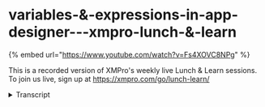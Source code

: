 # variables-&-expressions-in-app-designer---xmpro-lunch-&-learn
{% embed url="https://www.youtube.com/watch?v=Fs4XOVC8NPg" %}



This is a recorded version of XMPro's weekly live Lunch & Learn sessions. To join us live, sign up at https://xmpro.com/go/lunch-learn/
<details>
<summary>Transcript</summary>This is a recorded version of XMPro's weekly live Lunch & Learn sessions. To join us live, sign up at https://xmpro.com/go/lunch-learn/
hi all and welcome to another lunch and

learn

today what we're going to be covering is

variables and expression

with a focus in the the app designer

itself

so what is it so variables are

essentially placeholders

they are

are they used to to maintain static

values but you can update them

through the course of interacting with

the actual app itself

you can use variables in the expression

editor

you can use other variables with them

calculated fields etc

and an expression

you can think of that as an extra column

on a data source

it allows you to to calculate a

different additional fields different

values

that you can actually use when binding

that data source

to

to the actual form itself

so

we're going to cover two main areas of

variable use in the app designer

there are three

we're just going to focus on the two

that are within the app design and the

third one is actually in the data stream

designer uh we'll cover that in a

another luncheon when we tackle some of

the items in the data stream designer so

for today we're just going to focus on

the two areas of variable use

in the app designer itself

we're going to tackle variables within

an app so where are they how do we get

to them how do we view them

etc

and some basic requirements you always

need access to the app designer

to tackle the one the second area it is

an administrative area

um typically it's something you'll set

up and configure once so you might not

have it depending on your access into

the actual site itself

uh skill level for this um there are

some beginner pieces in here but we're

starting to move into more of the

intermediate skill levels um as we start

configuring these as well

there are two external links as well

i've got them on the right and i'll walk

through what those are as we get into

this

so as i mentioned the first thing is

inside the app designer there's there's

two areas of where variables

are used

and you can interact with them

the first is obviously you need

administrative access or the ability to

manage create update the variables

on the left if you click the hamburger

you can expand the menu and see all the

different options you'll see a variables

i've got at the bottom here

if you do not have this option

it means you do not have the right to

maintain or change the variables as we

go into it

if you click the variables it'll

actually open up a different blade which

is listing all the variables that is

currently available for the apps

now this is where you can set up your

your access to the different systems

it's also the area where you can come

and actually make specific changes

to the variables themselves

so let's say you have a specific service

account that you're using to access

systemx

and you update the service account

instead of having to go through all the

apps

and try and find all the apps that users

have created either you know all of them

or you might even not know all of them

you can change it in one place instead

of having to go through all of them

individually

what the icons mean

is i have not actually configured

anything for these variables at the top

so there's a few options in here you can

manage categories

so you can actually create specific

categories all that does is allows you

to easily group them in this particular

view so you can find what you're

actually looking for as you go through

them

when you create variables

there's a few

options here

main one is around the encrypt value

so you give it a name provided a

category and the encrypt value is very

important

as you'll see when i create a connection

to a particular data source and i want

to use the variables

only encrypted variables will be

available in password fields typically

so if you find something is not showing

up in the field where you think it is

just make sure we've got the correct

encryption type

for that as well

so this is typically done

from a an i.t perspective typically done

once

and you don't really need to come in

here and edit it

and make any changes in it

however where do we actually use these

if i go into a particular app

and i'm just going to go into an

existing app that i have here

when you go into the app data and you

actually click the plus

to add

a new

data source to your your app itself

it's going to ask you some questions

so this is for a sql connector as i

click that it'll open up the properties

for me

over here if i open up the the next one

it'll open up we'll use this one's a

little smaller we can see everything

now the first thing you'll notice

is it has a use variables option here

this example we're not making uh use of

the the variable option the downside to

doing this as i've got it in here

means

i need to make a change to every single

app

if my service account details actually

change or the passwords change or the

usernames change

it's much better to make sure you click

the use variables

and we can now go in and we can see all

the different

options that are available

the ones which are not

password fields

will appear in the unencrypted so

typically your username your instances

your client id etc

if we go into the password field this

your list you'll see is a lot shorter

it will only show encrypted fields

so in this field here

it'll only show me and allow me to

select the actual password

field in the username it'll allow me to

select all the different usernames that

we have

and now i can very easily

make sure i select the correct database

and actually go from there

so the first area with regards to

variables is

an area that

is how do i access my data

so how do i get

the data in who controls that where do

you set that up

typically you you do that once um and

you'll go back to it over time to to

make some changes and adjustments to it

and then you use that on the actual app

itself so if i go into a particular page

as an example

and we want to add a new data source

it's going to ask me the same question

if i click the plus it's going to ask me

well where's my connection

if i do not have a connection and i

click plus there again it's going to

walk me through adding that connection

to the actual

app itself and i would suggest use the

variables in that option as well

so that's the one main area to use

variables the second area where you can

use variables is as i've got this

particular screen open

you'll see under page data we have a few

different sections so up to now we

pretty much just focused on the design

sources session or the data sources

section rather

where we can add different data sources

parameters allows me to define some page

parameters if i want to move values

between different pages

and very useful if you've got drawdowns

etc

the variables here this allows me to

create a variable for use in this app

page

now important to note your variables are

specific to the app page

you can't share variables between pages

if you want to do that

you need to make use of the parameters

and actually pass the variable down to

be able to use it on any drill down

pages that you want to use

so variables here are very much linked

to the page that we've actually got

in here

so when you create a new variable you

have a few options

for it

now before i go into those options

i did mention there were two links on

the the slide that i had open

the first link will actually walk you

into using the variables adding

variables and managing the variables

here

if you go to our documentation site so

documentation.xmppro.com

top right there's a search

in the search if you just search for

variables

it'll bring up all the different items

on variables

the how-to guide at the top is the one

that we have open now this is how can i

define a variable that i want to use

across all my apps

so typically your rt will set those up

for you

and then you just use them as you run

through the apps

the second area if we actually scroll

down

the

the search results you'll see variables

and expressions so the second link is

actually variables and expressions that

we've opened up over here

and this will walk you through how do we

add a new how do we edit

how do we configure them etc

but the one point i want to make here is

there's two modes that you can actually

create a variable in

the one mode is what we would say is a

value mode which means you can keep

updating a variable as you work through

the page

the other mode is an expression where

you can actually write an expression

which will hold the value of that

variable

now what do i actually mean by that

you'll see i've got two variables here

if i click the edit and go on to the

first variable you'll see here it is

defined as a value

now what that means is this variable

will store

in the the name selected time

anything that i actually select

so it is a

a placeholder for me to use on this

particular app now i've been provided a

value through any of the other fields

here that have a value option and i'll

show you where we're actually using it

on this page

the second variable if i click its

pencil this one actually opens up an

expression

and

how we change that is you click the

value you go to expression it'll give

you the expression

now what's important here when you are

creating variables make sure your data

types are correct

um any of the

parameters operations functions that

you're trying to do here are specific to

the data type it's not going to allow

you to save this if you're trying to

you know convert text into a date time

or integer and it's not compatible so

always make sure your date time is

correct

this particular expression here is

adding days to the exact same variable

that we've selected at the top

we are then getting the date difference

and we are using a local time so how do

we actually create this

all expressions in the app designer

follow a very similar approach

you have access to your parameters if

you have any defined if you click

variables you can actually see the

variables will be listed here

how you add them to the expression

editor if i just push enter a few times

to given you a few new lines

if you double click the time

it'll actually fill in the values in the

expression editor for you automatically

again you just double click time and

it'll fill that in for you you don't

have to figure out how do i type it out

um what's the correct spelling i need to

use etc just double click anything in

the

editor at the bottom and it'll add it to

the top for you as well

constants

um when we are talking about true false

is mobile um how do we define constants

and use them as well

functions anything that you want to do

from a daytime logical you know maths

business role

etc will be in constant functions and

then you have operators coming down the

bottom and here as well

so the date time you have a lot of

options in here

if we go all the way down to the

add days

if i click on that so single click not a

double click if i double click it'll add

it into the editor at the top

if i single click it

it'll actually bring up the help text

for me on the right

so it'll give me a explanation of what

it's expecting

and it'll also give me a description of

what it is trying to do

so if i go into the logical and i click

the if as an example you'll see there

it'll give you just a breakdown of what

it's expecting

and then a brief description of what

it's looking for

if i double click the if

it'll fall that in for me

i can now click into a particular area

and i can go into the variables and i

can actually use a variable in there as

well

so we're just going to discard those

changes for now

and we'll come back to that

so selected time again this is just

defined as a value which means we're

going to keep updating its value for it

so

what do i mean by that if i just open up

another

tab here and i just go into this actual

app itself so we can see what it is

displaying

so as the app loads you'll see i have

data live data coming through i have

live data coming through but i have a

drop down at the top here

and i have certain fields in this drop

down as well

if i select anything in the drop down

what you'll notice is i am now not

getting my loud data anymore

but i've got a specific snapshot in time

that i'm viewing because i've selected

at the top

if i go and delete that and tab out of

that you'll see it'll bring back my live

view as well

this was done using a combination of

variables and expressions so let's break

this down

if i come back into this particular

app itself the first thing is we've got

the selected time defined

the second thing is on our date selector

at the top if we go to its properties

you will see in its properties here

we've got appearance

we've got behavior where we want to go

into is value

typically when you will drag this on its

value

would be using the static option

if you click that it'll swap to a

dynamic option

and in the drop down you'll be able to

select the variable

so what we're doing here is we're saying

the

whatever i'm selecting as a user in this

drop down

we need to make that information

available into this variable so getting

it's getting stored into that variable

itself so

if i select in this drop down to 12 am

my variable when i say 12 am if i do

that to the 12 20 it'll have the 1220.

so how do we actually see that how do we

know it's doing that

but across the top we're just going to

edit the the particular app so i'm just

going to create

a new

label we've just cloned the first one

we're just going to give it some spacing

on the left

and

instead of it having the the words of

pump data in there

we are going to

set it to variable.time

uh actually select the time that's what

i'm interested in

so now if we go back to the actual app

itself and we refresh this

there's no value currently for that

particular field

if i select something in

you'll see

i now have a

a value that has been selected

for it

if i go down it'll select the next one

and if i keep going down it'll select

the next one as well

because we are dealing with date times

it's going to bring up the raw date time

information for me as well that's why

it's very important to make sure you're

using the correct data sources and

you're not trying to do this as a string

when it should be a data or string when

it should be an integer or a double or a

long so very important there

so again

if i come back and reload this the first

time you'll notice that nothing will be

displayed

until i actually select something in the

field that i've got coming in as soon as

i select something it'll make that value

available into that field which is

across the top there and i can now use

it on any of the other fields on the

form that i want to

so where is this actually being used

so we're just going to get rid of the

top

and we're going to come back to the

actual date selector itself

and we go into the box

we can just minimize all the items

the the two boxes that we've actually

got here

if i highlight the one and how i know

they've got data bound to them is they

have a yellow border around them as well

so looking at this page i can see that

there is data for them

so that is how i know to look at them

for their data sources so if i just

click the one that we're looking at here

you'll see this is bound to its pump

history data

however

the visible we're actually using a quick

expression value

so again if we come back to variables

the first one

we were using it as a value

the second one we were using the

expression editor here and we're going

to add some days when you've selected it

and we're going to convert it

etc

so you're using expression editor as

part of the variable itself

the other way you can use this as well

is on any of the fields

that allow you to change static to

dynamic to quick expression you can use

the expression editor as well

so typically this field looking at it

here you would have a true or false

however we only want this to display

if you have selected something in the

top

we could

bind it to a variable

and we could have the variable handle

that as well

but what we're going to do in this

instance if i click that as a second

time it's actually going to give me the

quick expression value field

if you click into that field

you'll see exactly the same window pops

up

it's exactly the same window

that popped up when we were doing this

on the variable side

if you click parameters

variables you can see my two variables i

have all my constants i have all my

functions coming in here as well

so typically you would have your static

value

you would check the one to be able to

select something either on the data

source that binds around you

or on the actual variables or parameters

or if you click it again you get access

to the quick expression value this one

here is

using a conditional check

if that variable

is a valid date

then it's going to use it on this

particular data source in here as well

if it is not a valid date then it is

going to

set the visibility of this to false so

this here you'll see there's actually

two boxes in this example

all it's doing is it's taking the one

making the one visible

and taking the other one making the

other one invisible

for it

these particular boxes here have a data

source and on the filter

here you can see we're actually using

that variable as well

when you create any filters

or any of the the options uh in here and

you're using the filter control

it'll default to the static

value

if you click that

again

it'll turn into

a selectable so it's more of a dynamic

option

here

you can see there's the data source

around it but we're interested in the

variable

so we can actually define and select

that variable that we're interested in

in here as well

so variables can be used and have their

values assigned

by interacting with different fields on

the form and to do that

on the actual control that you want to

update the variable

you need to make sure that you set its

value to that variable

you can then use this variable

in different ways one of them in a

filter

which is what we've got in here so again

if i go all the way up here and i go to

its filter you'll see a variable gets

used in this filter as well

you can use it again

in anything that has a static to a

dynamic to a quick expression editor in

here as

well

one more area you can use expressions i

just discard all those changes coming in

here

and we can close the filter there we go

on the page data side

you'll see i have my pump data so i have

all my data coming through

from a particular data source so if i

click the pencil you'll see this is

coming from a data stream

what you can also do here is you can

create expressions on this data source

as well so what i want to do here

i'm going to call it indicator color

we're going to keep it as a string and

i'm going to go into functions

we're going to use the if

so here what we're going to say is if

and what you'll see is because i'm in a

data source

i have a new section called fields

available

if you are not in the data source you

will not get the fields option but what

this allows me to do is interact with

these fields

coming through here

so what i can do

is let's have a look at

the data flowing through here

what we want to do is just put a simple

conditional clause in there that if my

temperature goes above

let's say 95 for long drive end

so if my non-drive in temperature again

click where you want

double click so if my non-drive

temperature is upwards of 95

then what we want to do is we want this

to be red otherwise

we want this to be green

we can click save

what we're doing here is we're creating

a

expression on the data source

itself so

right at the bottom indicator color was

not available in the original data

source however there are conditions

there is logic

i actually want to use the conditional

indicator now so now what i can do is i

can have a look at the actual

item

here

and

if i select

the box in question

this is bound to the pump data

i'm going to just move this

up a little bit so we can actually see

what it looks like

and we are going to drag on an indicator

i'll just put it at the top

for now

now on the indicator you'll see i have

the color option here i can provide a

static color

if i click that i then get access into

the data source

because there's a data source that is

sitting around this particular

indicator there is my indicator color

i know it's a expression because of the

fx i can actually click that and now i

can use that

in my my app itself

so if i just save that

and we just refresh the app

you'll see the color will start changing

as the condition

is met that i've actually defined for it

in as well

so the color indicator you could

work that color out in an actual data

stream there's nothing wrong with doing

it there

you can also do it within the app

designer on the actual data source

itself like we've done over here

you can get a lot more complex in your

expressions using the functions

using the constants using the fields etc

another example of what you could do is

if i go into the variables here and i

say

i just want to create a variable called

full name

for for the user again it's going to be

a string

and we can say expression

if we go into constants you'll see there

is a first name there is a last name if

i double click first name it'll fill

that in for me

we're just going to add a space in there

and double click last name

for that as well and click save

so creating variables is very easy

the the one thing to keep in mind is

what are you wanting to use the variable

for um and where do you want to update

it and where do you want to

use it in a filter etc

if i go into the top here again and

we're just going to create a

little space here

this one here we're again going to click

the static

and in there we are just going to use

the full name

and if we refresh to see what that

actually looks like

you'll see it'll bring

the full name coming through

for a variable which means if i now need

to update the data source or pass this

down into a system that i'm trying to

integrate with or update

or insert i can actually pass who was

the user through there as well using a

variable

thank you for your for your time today

um and for attending another lunch and

learn

one thing to remember we only touched on

two of the areas of variable use these

are mainly used inside the app designer

there is a third inside the data stream

designer which we'll get to in a future

lunch and learn

thank you again for the time
</details>